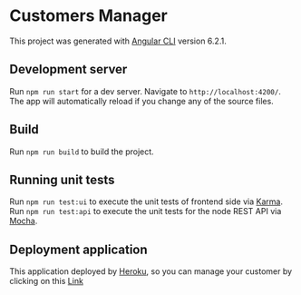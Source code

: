 # Customers Manager

This project was generated with [Angular CLI](https://github.com/angular/angular-cli) version 6.2.1.

## Development server

Run `npm run start` for a dev server. Navigate to `http://localhost:4200/`. The app will automatically reload if you change any of the source files.

## Build

Run `npm run build` to build the project. 

## Running unit tests

Run `npm run test:ui` to execute the unit tests of frontend side via [Karma](https://karma-runner.github.io).
Run `npm run test:api` to execute the unit tests for the node REST API via [Mocha](https://mochajs.org).

## Deployment application

This application deployed by [Heroku](https://heroku.com), so you can manage your customer by clicking on this [Link](https://webtrekk-customer-app.herokuapp.com)


